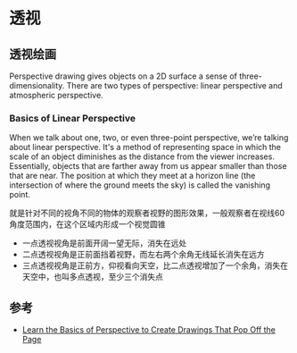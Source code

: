 # 透视

## 透视绘画

Perspective drawing gives objects on a 2D surface a sense of three-dimensionality. 
There are two types of perspective: linear perspective and atmospheric perspective.

### Basics of Linear Perspective

When we talk about one, two, or even three-point perspective, we’re talking about linear perspective. It's a method of representing space in which the scale of an object diminishes as the distance from the viewer increases. Essentially, objects that are farther away from us appear smaller than those that are near. The position at which they meet at a horizon line (the intersection of where the ground meets the sky) is called the vanishing point.

就是针对不同的视角不同的物体的观察者视野的图形效果，一般观察者在视线60角度范围内，在这个区域内形成一个视觉圆锥

- 一点透视视角是前面开阔一望无际，消失在远处
- 二点透视视角是正前面挡着视野，而左右两个余角无线延长消失在远方
- 三点透视视角是正前方，仰视看向天空，比二点透视增加了一个余角，消失在天空中，也叫多点透视，至少三个消失点


## 参考
- [Learn the Basics of Perspective to Create Drawings That Pop Off the Page](https://mymodernmet.com/perspective-drawing/)